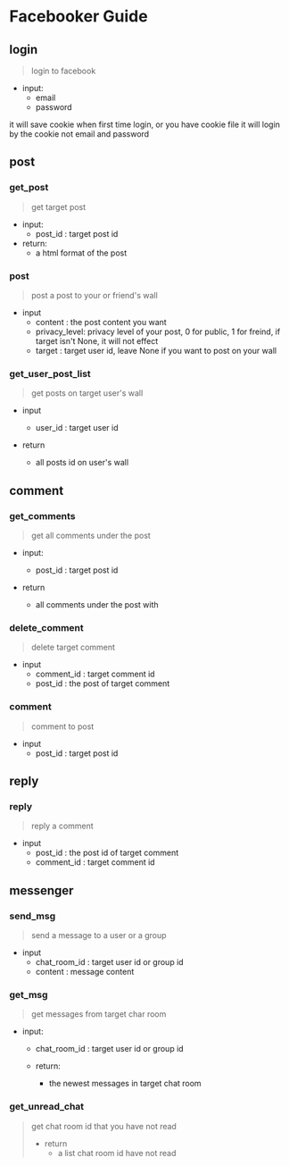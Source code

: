 # Facebooker Guide

## login
> login to facebook
- input:
  - email
  - password

it will save cookie when first time login, or you have cookie file it will login by the cookie not email and password

## post

### get_post
> get target post
- input:
  - post_id : target post id
- return:
  - a html format of the post 
  

### post
> post a post to your or friend's wall
- input
  - content : the post content you want
  - privacy_level: privacy level of your post, 0 for public, 1 for freind, if target isn't None, it will not effect
  - target : target user id, leave None if you want to post on your wall

### get_user_post_list
> get posts on target user's wall
- input
  - user_id : target user id

- return
  - all posts id on user's wall

## comment

### get_comments

> get all comments under the post

- input:
  - post_id : target post id

- return 
  - all comments under the post with 

### delete_comment
> delete target comment
- input
    - comment_id : target comment id
    - post_id : the post of target comment

### comment
> comment to post
- input
    - post_id : target post id


## reply
### reply
> reply a comment
- input
  - post_id : the post id of target comment 
  - comment_id : target comment id
## messenger

### send_msg
> send a message to a user or a group

- input
  - chat_room_id : target user id or group id
  - content : message content

### get_msg
> get messages from target char room

- input:
  - chat_room_id : target user id or group id
  
  - return:
    - the newest messages in target chat room

### get_unread_chat
> get chat room id that you have not read
> - return
>   - a list chat room id have not read
   